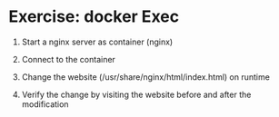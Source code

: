 Exercise: docker Exec
======================

1) Start a nginx server as container (nginx)

2) Connect to the container

3) Change the website (/usr/share/nginx/html/index.html) on runtime

4) Verify the change by visiting the website before and after the modification
